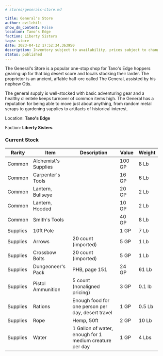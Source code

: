 ```yaml
---
# stores/generals-store.md

title: General's Store
author: evilchili
show_dm_content: False
location: Tano's Edge
faction: Liberty Sisters
tags: store
date: 2023-04-12 17:52:34.363950
description: Inventory subject to availability, prices subject to change, haggle at your own risk. -- The General
status: published
---
```


The General's Store is a popular one-stop shop for Tano's Edge hoppers gearing up for that big desert score and
locals stocking their larder. The proprietor is an ancient, affable half-orc called The General, assisted by his
nephew Otis.

The general supply is well-stocked with basic adventuring gear and a healthy clientele keeps turnover of common
items high. The General has a reputation for being able to move just about anything, from random metal scraps to
gardening supplies to artifacts of historical interest.

Location: **Tano's Edge**

Faction: **Liberty Sisters**


### Current Stock

| Rarity   | Item                 | Description                                             | Value  | Weight |
| -------- | -------------------- | ------------------------------------------------------- | ------ | ------ |
| Common   | Alchemist's Supplies |                                                         | 100 GP | 8 Lb   |
| Common   | Carpenter's Tools    |                                                         | 16 GP  | 6 Lb   |
| Common   | Lantern, Bullseye    |                                                         | 20 GP  | 2 Lb   |
| Common   | Lantern, Hooded      |                                                         | 10 GP  | 2 Lb   |
| Common   | Smith's Tools        |                                                         | 40 GP  | 8 Lb   |
| Supplies | 10ft Pole            |                                                         | 1 GP   | 7 Lb   |
| Supplies | Arrows               | 20 count (imported)                                     | 5 GP   | 1 Lb   |
| Supplies | Crossbow Bolts       | 20 count (imported)                                     | 5 GP   | 1 Lb   |
| Supplies | Dungeoneer's Pack    | PHB, page 151                                           | 24 GP  | 61 Lb  |
| Supplies | Pistol Ammunition    | 5 count (nonaligned pricing)                            | 3 GP   | 0.1 lb |
| Supplies | Rations              | Enough food for one person per day, desert travel       | 1 GP   | 0.5 Lb |
| Supplies | Rope                 | Hemp, 50ft                                              | 2 GP   | 10 Lb  |
| Supplies | Water                | 1 Gallon of water, enough for 1 medium creature per day | 1 GP   | 4 Lbs  | 
